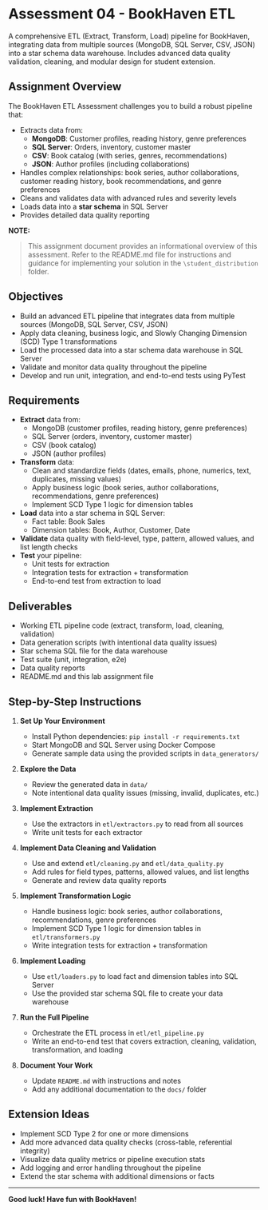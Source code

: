 # Assessment 04 - BookHaven ETL

A comprehensive ETL (Extract, Transform, Load) pipeline for BookHaven, integrating data from multiple sources (MongoDB, SQL Server, CSV, JSON) into a star schema data warehouse. Includes advanced data quality validation, cleaning, and modular design for student extension.



## Assignment Overview

The BookHaven ETL Assessment challenges you to build a robust pipeline that:

- Extracts data from:
  - **MongoDB**: Customer profiles, reading history, genre preferences
  - **SQL Server**: Orders, inventory, customer master
  - **CSV**: Book catalog (with series, genres, recommendations)
  - **JSON**: Author profiles (including collaborations)
- Handles complex relationships: book series, author collaborations, customer reading history, book recommendations, and genre preferences
- Cleans and validates data with advanced rules and severity levels
- Loads data into a **star schema** in SQL Server
- Provides detailed data quality reporting



**NOTE:**

> This assignment document provides an informational overview of this assessment. Refer to the README.md file for instructions and guidance for implementing your solution in the `\student_distribution` folder.



## Objectives

- Build an advanced ETL pipeline that integrates data from multiple sources (MongoDB, SQL Server, CSV, JSON)
- Apply data cleaning, business logic, and Slowly Changing Dimension (SCD) Type 1 transformations
- Load the processed data into a star schema data warehouse in SQL Server
- Validate and monitor data quality throughout the pipeline
- Develop and run unit, integration, and end-to-end tests using PyTest



## Requirements

- **Extract** data from:
  - MongoDB (customer profiles, reading history, genre preferences)
  - SQL Server (orders, inventory, customer master)
  - CSV (book catalog)
  - JSON (author profiles)
- **Transform** data:
  - Clean and standardize fields (dates, emails, phone, numerics, text, duplicates, missing values)
  - Apply business logic (book series, author collaborations, recommendations, genre preferences)
  - Implement SCD Type 1 logic for dimension tables
- **Load** data into a star schema in SQL Server:
  - Fact table: Book Sales
  - Dimension tables: Book, Author, Customer, Date
- **Validate** data quality with field-level, type, pattern, allowed values, and list length checks
- **Test** your pipeline:
  - Unit tests for extraction
  - Integration tests for extraction + transformation
  - End-to-end test from extraction to load



## Deliverables

- Working ETL pipeline code (extract, transform, load, cleaning, validation)
- Data generation scripts (with intentional data quality issues)
- Star schema SQL file for the data warehouse
- Test suite (unit, integration, e2e)
- Data quality reports
- README.md and this lab assignment file



## Step-by-Step Instructions

1. **Set Up Your Environment**
   - Install Python dependencies: `pip install -r requirements.txt`
   - Start MongoDB and SQL Server using Docker Compose
   - Generate sample data using the provided scripts in `data_generators/`

2. **Explore the Data**
   - Review the generated data in `data/`
   - Note intentional data quality issues (missing, invalid, duplicates, etc.)

3. **Implement Extraction**
   - Use the extractors in `etl/extractors.py` to read from all sources
   - Write unit tests for each extractor

4. **Implement Data Cleaning and Validation**
   - Use and extend `etl/cleaning.py` and `etl/data_quality.py`
   - Add rules for field types, patterns, allowed values, and list lengths
   - Generate and review data quality reports

5. **Implement Transformation Logic**
   - Handle business logic: book series, author collaborations, recommendations, genre preferences
   - Implement SCD Type 1 logic for dimension tables in `etl/transformers.py`
   - Write integration tests for extraction + transformation

6. **Implement Loading**
   - Use `etl/loaders.py` to load fact and dimension tables into SQL Server
   - Use the provided star schema SQL file to create your data warehouse

7. **Run the Full Pipeline**
   - Orchestrate the ETL process in `etl/etl_pipeline.py`
   - Write an end-to-end test that covers extraction, cleaning, validation, transformation, and loading

8. **Document Your Work**
   - Update `README.md` with instructions and notes
   - Add any additional documentation to the `docs/` folder



## Extension Ideas

- Implement SCD Type 2 for one or more dimensions
- Add more advanced data quality checks (cross-table, referential integrity)
- Visualize data quality metrics or pipeline execution stats
- Add logging and error handling throughout the pipeline
- Extend the star schema with additional dimensions or facts



---



**Good luck! Have fun with BookHaven!** 